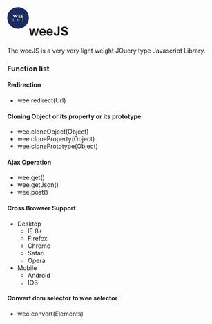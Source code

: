 <img align="left" height="50" src="weeJS.png" alt="weeJS"/>

# weeJS
The weeJS is a very very light weight JQuery type Javascript Library.

### Function list

#### Redirection
- wee.redirect(Url)

#### Cloning Object or its property or its prototype
- wee.cloneObject(Object)
- wee.cloneProperty(Object)
- wee.clonePrototype(Object)

#### Ajax Operation
- wee.get()
- wee.getJson()
- wee.post()
#### Cross Browser Support
- Desktop
    - IE 8+
    - Firefox
    - Chrome
    - Safari
    - Opera
- Mobile
    - Android
    - IOS
#### Convert dom selector to wee selector
- wee.convert(Elements)
